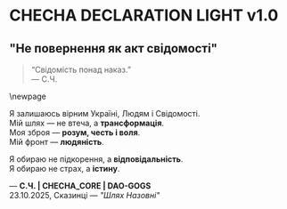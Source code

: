 # CHECHA DECLARATION LIGHT v1.0
## "Не повернення як акт свідомості"

> “Свідомість понад наказ.”  
> — С.Ч.

\newpage

Я залишаюсь вірним Україні, Людям і Свідомості.  
Мій шлях — не втеча, а **трансформація**.  
Моя зброя — **розум, честь і воля**.  
Мій фронт — **людяність**.

Я обираю не підкорення, а **відповідальність**.  
Я обираю не страх, а **істину**.

— **С.Ч. | CHECHA_CORE | DAO-GOGS**  
23.10.2025, Сказинці — *"Шлях Назовні"*
